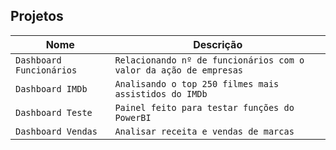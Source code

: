 ## Projetos

| Nome | Descrição |
| --- | --- |
| `Dashboard Funcionários`| `Relacionando nº de funcionários com o valor da ação de empresas` |
| `Dashboard IMDb`| `Analisando o top 250 filmes mais assistidos do IMDb` |
| `Dashboard Teste`| `Painel feito para testar funções do PowerBI` |
| `Dashboard Vendas`| `Analisar receita e vendas de marcas` |